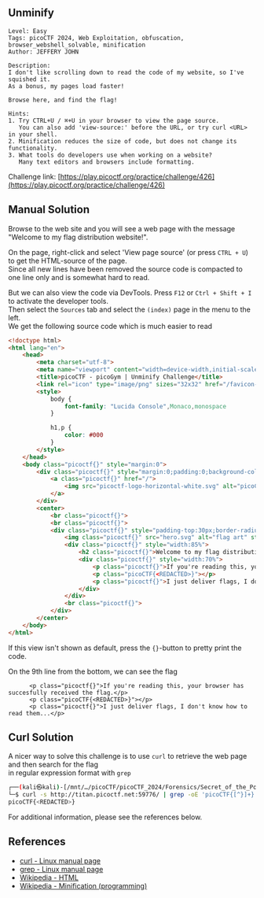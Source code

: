 ## Unminify
```
Level: Easy
Tags: picoCTF 2024, Web Exploitation, obfuscation, browser_webshell_solvable, minification
Author: JEFFERY JOHN

Description:
I don't like scrolling down to read the code of my website, so I've squished it. 
As a bonus, my pages load faster!

Browse here, and find the flag!

Hints:
1. Try CTRL+U / ⌘+U in your browser to view the page source. 
   You can also add 'view-source:' before the URL, or try curl <URL> in your shell.
2. Minification reduces the size of code, but does not change its functionality.
3. What tools do developers use when working on a website? 
   Many text editors and browsers include formatting.
```
Challenge link: [https://play.picoctf.org/practice/challenge/426](https://play.picoctf.org/practice/challenge/426)

## Manual Solution

Browse to the web site and you will see a web page with the message "Welcome to my flag distribution website!".

On the page, right-click and select 'View page source' (or press `CTRL + U`) to get the HTML-source of the page.  
Since all new lines have been removed the source code is compacted to one line only and is somewhat hard to read.

But we can also view the code via DevTools. Press `F12` or `Ctrl + Shift + I` to activate the developer tools.  
Then select the `Sources` tab and select the `(index)` page in the menu to the left.  
We get the following source code which is much easier to read
```html
<!doctype html>
<html lang="en">
    <head>
        <meta charset="utf-8">
        <meta name="viewport" content="width=device-width,initial-scale=1">
        <title>picoCTF - picoGym | Unminify Challenge</title>
        <link rel="icon" type="image/png" sizes="32x32" href="/favicon-32x32.png">
        <style>
            body {
                font-family: "Lucida Console",Monaco,monospace
            }

            h1,p {
                color: #000
            }
        </style>
    </head>
    <body class="picoctf{}" style="margin:0">
        <div class="picoctf{}" style="margin:0;padding:0;background-color:#757575;display:auto;height:40%">
            <a class="picoctf{}" href="/">
                <img src="picoctf-logo-horizontal-white.svg" alt="picoCTF logo" style="display:inline-block;width:160px;height:90px;padding-left:30px">
            </a>
        </div>
        <center>
            <br class="picoctf{}">
            <br class="picoctf{}">
            <div class="picoctf{}" style="padding-top:30px;border-radius:3%;box-shadow:0 5px 10px #0000004d;width:50%;align-self:center">
                <img class="picoctf{}" src="hero.svg" alt="flag art" style="width:150px;height:150px">
                <div class="picoctf{}" style="width:85%">
                    <h2 class="picoctf{}">Welcome to my flag distribution website!</h2>
                    <div class="picoctf{}" style="width:70%">
                        <p class="picoctf{}">If you're reading this, your browser has succesfully received the flag.</p>
                        <p class="picoCTF{<REDACTED>}"></p>
                        <p class="picoctf{}">I just deliver flags, I don't know how to read them...</p>
                    </div>
                </div>
                <br class="picoctf{}">
            </div>
        </center>
    </body>
</html>
```
If this view isn't shown as default, press the `{}`-button to pretty print the code.

On the 9th line from the bottom, we can see the flag
```
      <p class="picoctf{}">If you're reading this, your browser has succesfully received the flag.</p>
      <p class="picoCTF{<REDACTED>}"></p>
      <p class="picoctf{}">I just deliver flags, I don't know how to read them...</p>
```

## Curl Solution

A nicer way to solve this challenge is to use `curl` to retrieve the web page and then search for the flag  
in regular expression format with `grep`
```bash
┌──(kali㉿kali)-[/mnt/…/picoCTF/picoCTF_2024/Forensics/Secret_of_the_Polyglot]
└─$ curl -s http://titan.picoctf.net:59776/ | grep -oE 'picoCTF{[^}]+}'
picoCTF{<REDACTED>}
```

For additional information, please see the references below.

## References

- [curl - Linux manual page](https://man7.org/linux/man-pages/man1/curl.1.html)
- [grep - Linux manual page](https://man7.org/linux/man-pages/man1/grep.1.html)
- [Wikipedia - HTML](https://en.wikipedia.org/wiki/HTML)
- [Wikipedia - Minification (programming)](https://en.wikipedia.org/wiki/Minification_(programming))
